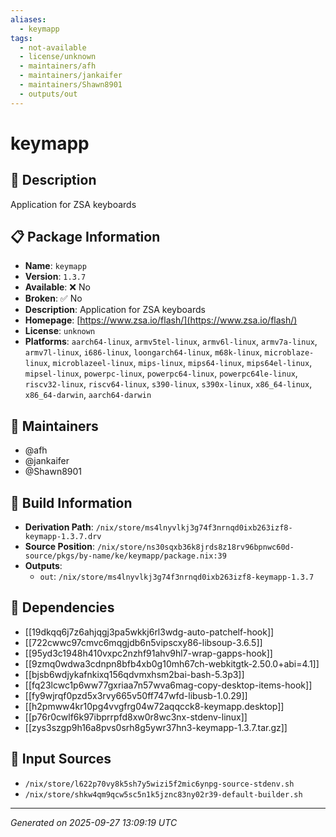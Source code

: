 ```yaml
---
aliases:
  - keymapp
tags:
  - not-available
  - license/unknown
  - maintainers/afh
  - maintainers/jankaifer
  - maintainers/Shawn8901
  - outputs/out
---
```


# keymapp

## 📝 Description

Application for ZSA keyboards

## 📋 Package Information

- **Name**: `keymapp`
- **Version**: `1.3.7`
- **Available**: ❌ No
- **Broken**: ✅ No
- **Description**: Application for ZSA keyboards
- **Homepage**: [https://www.zsa.io/flash/](https://www.zsa.io/flash/)
- **License**: `unknown`
- **Platforms**: `aarch64-linux`, `armv5tel-linux`, `armv6l-linux`, `armv7a-linux`, `armv7l-linux`, `i686-linux`, `loongarch64-linux`, `m68k-linux`, `microblaze-linux`, `microblazeel-linux`, `mips-linux`, `mips64-linux`, `mips64el-linux`, `mipsel-linux`, `powerpc-linux`, `powerpc64-linux`, `powerpc64le-linux`, `riscv32-linux`, `riscv64-linux`, `s390-linux`, `s390x-linux`, `x86_64-linux`, `x86_64-darwin`, `aarch64-darwin`
## 👥 Maintainers

- @afh
- @jankaifer
- @Shawn8901


## 🔧 Build Information

- **Derivation Path**: `/nix/store/ms4lnyvlkj3g74f3nrnqd0ixb263izf8-keymapp-1.3.7.drv`
- **Source Position**: `/nix/store/ns30sqxb36k8jrds8z18rv96bpnwc60d-source/pkgs/by-name/ke/keymapp/package.nix:39`
- **Outputs**:
  - `out`:  `/nix/store/ms4lnyvlkj3g74f3nrnqd0ixb263izf8-keymapp-1.3.7`

## 🔗 Dependencies

- [[19dkqq6j7z6ahjqgj3pa5wkkj6rl3wdg-auto-patchelf-hook]]
- [[722cwwc97cmvc6mqgjdb6n5vipscxy86-libsoup-3.6.5]]
- [[95yd3c1948h410vxpc2nzhf91ahv9hl7-wrap-gapps-hook]]
- [[9zmq0wdwa3cdnpn8bfb4xb0g10mh67ch-webkitgtk-2.50.0+abi=4.1]]
- [[bjsb6wdjykafnkixq156qdvmxhsm2bai-bash-5.3p3]]
- [[fq23lcwc1p6ww77gxriaa7n57wva6mag-copy-desktop-items-hook]]
- [[fy9wjrqf0pzd5x3rvy665v50ff747wfd-libusb-1.0.29]]
- [[h2pmww4kr10pg4vvgfrg04w72aqqcck8-keymapp.desktop]]
- [[p76r0cwlf6k97ibprrpfd8xw0r8wc3nx-stdenv-linux]]
- [[zys3szgp9h16a8pvs0srh8g5ywr37hn3-keymapp-1.3.7.tar.gz]]

## 📁 Input Sources

- `/nix/store/l622p70vy8k5sh7y5wizi5f2mic6ynpg-source-stdenv.sh`
- `/nix/store/shkw4qm9qcw5sc5n1k5jznc83ny02r39-default-builder.sh`

---
*Generated on 2025-09-27 13:09:19 UTC*
